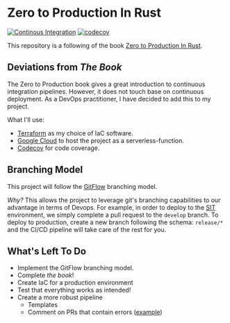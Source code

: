 # Zero to Production In Rust

[![Continous Integration](https://github.com/hikilaka/zero2prod/actions/workflows/pipeline.yml/badge.svg)](https://github.com/hikilaka/zero2prod/actions/workflows/rust-ci.yml)
[![codecov](https://codecov.io/gh/hikilaka/zero2prod/branch/master/graph/badge.svg?token=YNR3L3ZVUL)](https://codecov.io/gh/hikilaka/zero2prod)

This repository is a following of the book [Zero to Production In Rust](https://www.zero2prod.com/).

## Deviations from _The Book_

The Zero to Production book gives a great introduction to continuous integration pipelines. However, it does not touch
base on continuous deployment. As a DevOps practitioner, I have decided to add this to my project.

What I'll use:

* [Terraform](https://www.terraform.io/) as my choice of IaC software.
* [Google Cloud](https://cloud.google.com/) to host the project as a serverless-function.
* [Codecov](https://codecov.io/) for code coverage.

## Branching Model

This project will follow the [GitFlow](https://nvie.com/posts/a-successful-git-branching-model/) branching model.

_Why?_ This allows the project to leverage git's branching capabilities to our advantage in terms of Devops. For
example, in order to deploy to the [SIT](https://en.wikipedia.org/wiki/System_integration_testing) environment, we
simply complete a pull request to the `develop` branch. To deploy to production, create a new branch following the
schema: `release/*` and the CI/CD pipeline will take care of the rest for you.

## What's Left To Do

* Implement the GitFlow branching model.
* Complete _the book_!
* Create IaC for a production environment
* Test that everything works as intended!
* Create a more robust pipeline
    * Templates
    * Comment on PRs that contain errors ([example](https://learn.hashicorp.com/tutorials/terraform/github-actions))
